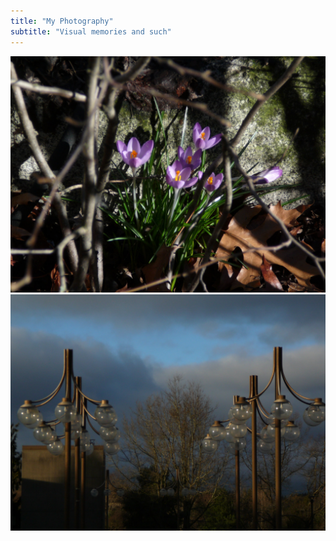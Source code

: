 ```yaml
---
title: "My Photography"
subtitle: "Visual memories and such"
---
```


![tulips](img/tulips.JPG) ![north poles](img/northpole.JPG)